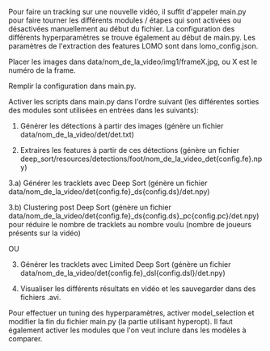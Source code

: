 Pour faire un tracking sur une nouvelle vidéo, il suffit d'appeler main.py pour faire tourner les différents modules / étapes qui sont activées ou désactivées manuellement au début du fichier. La configuration des différents hyperparamètres se trouve également au début de main.py. Les paramètres de l'extraction des features LOMO sont dans lomo_config.json.

Placer les images dans data/nom_de_la_video/img1/frameX.jpg, ou X est le numéro de la frame.

Remplir la configuration dans main.py.

Activer les scripts dans main.py dans l'ordre suivant (les différentes sorties des modules sont utilisées en entrées dans les suivants):


1. Générer les détections à partir des images (génère un fichier data/nom_de_la_video/det/det.txt)


2. Extraires les features à partir de ces détections (génère un fichier deep_sort/resources/detections/foot/nom_de_la_video_det{config.fe}.npy)


3.a) Générer les tracklets avec Deep Sort (génère un fichier data/nom_de_la_video/det{config.fe}_ds{config.ds}/det.npy)
    
3.b) Clustering post Deep Sort (génère un fichier data/nom_de_la_video/det{config.fe}_ds{config.ds}_pc{config.pc}/det.npy) pour réduire le nombre de tracklets au nombre voulu (nombre de joueurs présents sur la vidéo)

OU

3. Générer les tracklets avec Limited Deep Sort (génère un fichier data/nom_de_la_video/det{config.fe}_dsl{config.dsl}/det.npy)

4. Visualiser les différents résultats en vidéo et les sauvegarder dans des fichiers .avi.





Pour effectuer un tuning des hyperparamètres, activer model_selection et modifier la fin du fichier main.py (la partie utilisant hyperopt). Il faut également activer les modules que l'on veut inclure dans les modèles à comparer.
